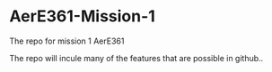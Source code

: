 # AerE361-Mission-1
The repo for mission 1 AerE361


The repo will incule many of the features that are possible in github..
